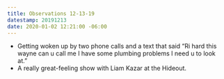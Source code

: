 ```yaml
---
title: Observations 12-13-19
datestamp: 20191213
date: 2020-01-02 12:21:00 -06:00
---
```


- Getting woken up by two phone calls and a text that said “Ri hard this wayne can u call me I have some plumbing problems I need u to look at.”
- A really great-feeling show with Liam Kazar at the Hideout.
